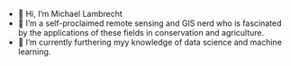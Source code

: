 - 👋 Hi, I’m Michael Lambrecht
- 👀 I’m a self-proclaimed remote sensing and GIS nerd who is fascinated by the applications of these fields in conservation and agriculture.
- 🌱 I’m currently furthering myy knowledge of data science and machine learning.
